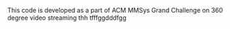 This code is developed as a part of ACM MMSys Grand Challenge on 360 degree video streaming thh tfffggdddfgg
